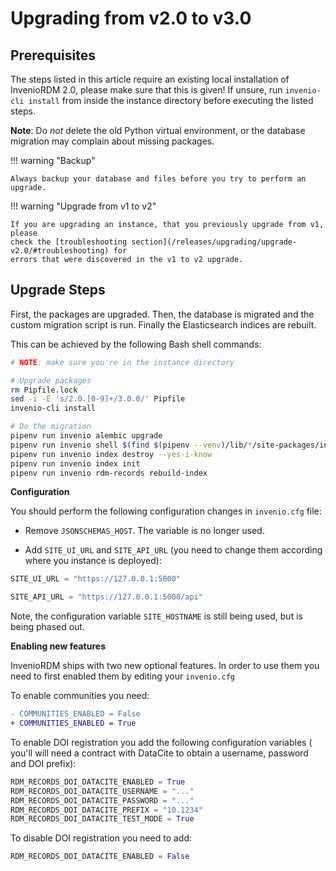 # Upgrading from v2.0 to v3.0


## Prerequisites

The steps listed in this article require an existing local installation of InvenioRDM 2.0, please make sure that this is given!
If unsure, run `invenio-cli install` from inside the instance directory before executing the listed steps.

**Note**: Do *not* delete the old Python virtual environment, or the database migration may complain about missing packages.

!!! warning "Backup"

    Always backup your database and files before you try to perform an upgrade.

!!! warning "Upgrade from v1 to v2"

    If you are upgrading an instance, that you previously upgrade from v1, please
    check the [troubleshooting section](/releases/upgrading/upgrade-v2.0/#troubleshooting) for
    errors that were discovered in the v1 to v2 upgrade.

## Upgrade Steps

First, the packages are upgraded. Then, the database is migrated and the custom migration script is run. Finally the Elasticsearch indices are rebuilt.

This can be achieved by the following Bash shell commands:

~~~bash
# NOTE: make sure you're in the instance directory

# Upgrade packages
rm Pipfile.lock
sed -i -E 's/2.0.[0-9]+/3.0.0/' Pipfile
invenio-cli install

# Do the migration
pipenv run invenio alembic upgrade
pipenv run invenio shell $(find $(pipenv --venv)/lib/*/site-packages/invenio_app_rdm -name migrate_2_0_to_3_0.py)
pipenv run invenio index destroy --yes-i-know
pipenv run invenio index init
pipenv run invenio rdm-records rebuild-index
~~~

**Configuration**

You should perform the following configuration changes in ``invenio.cfg`` file:

- Remove ``JSONSCHEMAS_HOST``. The variable is no longer used.

- Add ``SITE_UI_URL`` and ``SITE_API_URL`` (you need to change them according
  where you instance is deployed):

```python
SITE_UI_URL = "https://127.0.0.1:5000"

SITE_API_URL = "https://127.0.0.1:5000/api"
```

Note, the configuration variable ``SITE_HOSTNAME`` is still being used, but
is being phased out.

**Enabling new features**

InvenioRDM ships with two new optional features. In order to use them you need
to first enabled them by editing your ``invenio.cfg``

To enable communities you need:

```diff
- COMMUNITIES_ENABLED = False
+ COMMUNITIES_ENABLED = True
```

To enable DOI registration you add the following configuration variables (
you'll will need a contract with DataCite to obtain a username, password and
DOI prefix):

```python
RDM_RECORDS_DOI_DATACITE_ENABLED = True
RDM_RECORDS_DOI_DATACITE_USERNAME = "..."
RDM_RECORDS_DOI_DATACITE_PASSWORD = "..."
RDM_RECORDS_DOI_DATACITE_PREFIX = "10.1234"
RDM_RECORDS_DOI_DATACITE_TEST_MODE = True
```

To disable DOI registration you need to add:

```python
RDM_RECORDS_DOI_DATACITE_ENABLED = False
```
